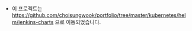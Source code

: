 * 이 프로젝트는 https://github.com/choisungwook/portfolio/tree/master/kubernetes/helm/jenkins-charts 으로 이동되었습니다.
